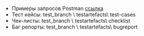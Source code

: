 - Примеры запросов Postman [ссылка](https://https://www.postman.com/kosmonaft80/workspace/test-task/collection/25290198-0d43cc1a-faf2-413b-bad3-8c481778a9f1?action=share&creator=25290198/)
- Тест кейсы: test_branch \ testartefacts\ test-cases
- Чек-листы: test_branch \ testartefacts\ checklist 
- Баг репорты: test_branch \ testartefacts\ bugreport
